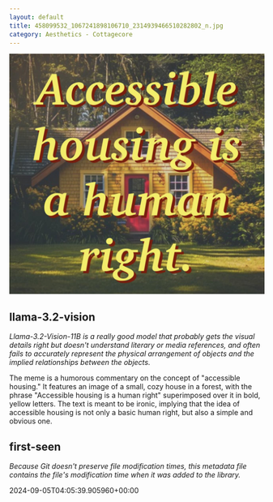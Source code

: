 ```yaml
---
layout: default
title: 458099532_1067241898106710_2314939466510282802_n.jpg
category: Aesthetics - Cottagecore
---
```


<div markdown="0"><a href="458099532_1067241898106710_2314939466510282802_n.jpg"><img class="photo" src="458099532_1067241898106710_2314939466510282802_n.jpg" /></a>

<h2>llama-3.2-vision</h2>
<p><i>Llama-3.2-Vision-11B is a really good model that probably gets the visual details right but doesn't understand literary or media references, and often fails to accurately represent the physical arrangement of objects and the implied relationships between the objects.</i></p>
<p>The meme is a humorous commentary on the concept of &quot;accessible housing.&quot; It features an image of a small, cozy house in a forest, with the phrase &quot;Accessible housing is a human right&quot; superimposed over it in bold, yellow letters. The text is meant to be ironic, implying that the idea of accessible housing is not only a basic human right, but also a simple and obvious one.</p>

<h2>first-seen</h2>
<p><i>Because Git doesn't preserve file modification times, this metadata file contains the file's modification time when it was added to the library.</i></p>
<p>2024-09-05T04:05:39.905960+00:00</p>

</div>

